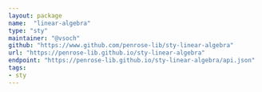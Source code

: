 ```yaml
---
layout: package
name:  "linear-algebra"
type: "sty"
maintainer: "@vsoch"
github: "https://www.github.com/penrose-lib/sty-linear-algebra"
url: "https://penrose-lib.github.io/sty-linear-algebra"
endpoint: "https://penrose-lib.github.io/sty-linear-algebra/api.json"
tags:
- sty
---
```

